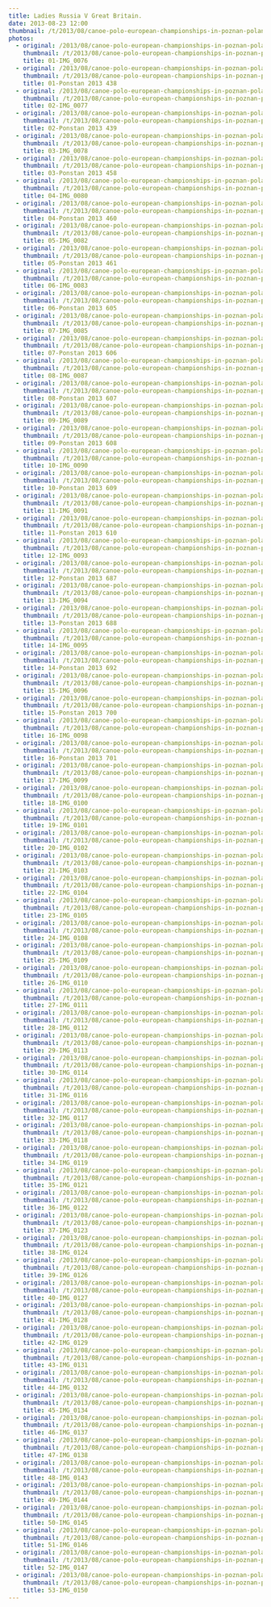 ```yaml
---
title: Ladies Russia V Great Britain.
date: 2013-08-23 12:00
thumbnail: /t/2013/08/canoe-polo-european-championships-in-poznan-poland/ladies-russia-v-great-britain/01-img_0076.jpg
photos:
  - original: /2013/08/canoe-polo-european-championships-in-poznan-poland/ladies-russia-v-great-britain/01-img_0076.jpg
    thumbnail: /t/2013/08/canoe-polo-european-championships-in-poznan-poland/ladies-russia-v-great-britain/01-img_0076.jpg
    title: 01-IMG_0076
  - original: /2013/08/canoe-polo-european-championships-in-poznan-poland/ladies-russia-v-great-britain/01-ponstan-2013-438.jpg
    thumbnail: /t/2013/08/canoe-polo-european-championships-in-poznan-poland/ladies-russia-v-great-britain/01-ponstan-2013-438.jpg
    title: 01-Ponstan 2013 438
  - original: /2013/08/canoe-polo-european-championships-in-poznan-poland/ladies-russia-v-great-britain/02-img_0077.jpg
    thumbnail: /t/2013/08/canoe-polo-european-championships-in-poznan-poland/ladies-russia-v-great-britain/02-img_0077.jpg
    title: 02-IMG_0077
  - original: /2013/08/canoe-polo-european-championships-in-poznan-poland/ladies-russia-v-great-britain/02-ponstan-2013-439.jpg
    thumbnail: /t/2013/08/canoe-polo-european-championships-in-poznan-poland/ladies-russia-v-great-britain/02-ponstan-2013-439.jpg
    title: 02-Ponstan 2013 439
  - original: /2013/08/canoe-polo-european-championships-in-poznan-poland/ladies-russia-v-great-britain/03-img_0078.jpg
    thumbnail: /t/2013/08/canoe-polo-european-championships-in-poznan-poland/ladies-russia-v-great-britain/03-img_0078.jpg
    title: 03-IMG_0078
  - original: /2013/08/canoe-polo-european-championships-in-poznan-poland/ladies-russia-v-great-britain/03-ponstan-2013-458.jpg
    thumbnail: /t/2013/08/canoe-polo-european-championships-in-poznan-poland/ladies-russia-v-great-britain/03-ponstan-2013-458.jpg
    title: 03-Ponstan 2013 458
  - original: /2013/08/canoe-polo-european-championships-in-poznan-poland/ladies-russia-v-great-britain/04-img_0080.jpg
    thumbnail: /t/2013/08/canoe-polo-european-championships-in-poznan-poland/ladies-russia-v-great-britain/04-img_0080.jpg
    title: 04-IMG_0080
  - original: /2013/08/canoe-polo-european-championships-in-poznan-poland/ladies-russia-v-great-britain/04-ponstan-2013-460.jpg
    thumbnail: /t/2013/08/canoe-polo-european-championships-in-poznan-poland/ladies-russia-v-great-britain/04-ponstan-2013-460.jpg
    title: 04-Ponstan 2013 460
  - original: /2013/08/canoe-polo-european-championships-in-poznan-poland/ladies-russia-v-great-britain/05-img_0082.jpg
    thumbnail: /t/2013/08/canoe-polo-european-championships-in-poznan-poland/ladies-russia-v-great-britain/05-img_0082.jpg
    title: 05-IMG_0082
  - original: /2013/08/canoe-polo-european-championships-in-poznan-poland/ladies-russia-v-great-britain/05-ponstan-2013-461.jpg
    thumbnail: /t/2013/08/canoe-polo-european-championships-in-poznan-poland/ladies-russia-v-great-britain/05-ponstan-2013-461.jpg
    title: 05-Ponstan 2013 461
  - original: /2013/08/canoe-polo-european-championships-in-poznan-poland/ladies-russia-v-great-britain/06-img_0083.jpg
    thumbnail: /t/2013/08/canoe-polo-european-championships-in-poznan-poland/ladies-russia-v-great-britain/06-img_0083.jpg
    title: 06-IMG_0083
  - original: /2013/08/canoe-polo-european-championships-in-poznan-poland/ladies-russia-v-great-britain/06-ponstan-2013-605.jpg
    thumbnail: /t/2013/08/canoe-polo-european-championships-in-poznan-poland/ladies-russia-v-great-britain/06-ponstan-2013-605.jpg
    title: 06-Ponstan 2013 605
  - original: /2013/08/canoe-polo-european-championships-in-poznan-poland/ladies-russia-v-great-britain/07-img_0085.jpg
    thumbnail: /t/2013/08/canoe-polo-european-championships-in-poznan-poland/ladies-russia-v-great-britain/07-img_0085.jpg
    title: 07-IMG_0085
  - original: /2013/08/canoe-polo-european-championships-in-poznan-poland/ladies-russia-v-great-britain/07-ponstan-2013-606.jpg
    thumbnail: /t/2013/08/canoe-polo-european-championships-in-poznan-poland/ladies-russia-v-great-britain/07-ponstan-2013-606.jpg
    title: 07-Ponstan 2013 606
  - original: /2013/08/canoe-polo-european-championships-in-poznan-poland/ladies-russia-v-great-britain/08-img_0087.jpg
    thumbnail: /t/2013/08/canoe-polo-european-championships-in-poznan-poland/ladies-russia-v-great-britain/08-img_0087.jpg
    title: 08-IMG_0087
  - original: /2013/08/canoe-polo-european-championships-in-poznan-poland/ladies-russia-v-great-britain/08-ponstan-2013-607.jpg
    thumbnail: /t/2013/08/canoe-polo-european-championships-in-poznan-poland/ladies-russia-v-great-britain/08-ponstan-2013-607.jpg
    title: 08-Ponstan 2013 607
  - original: /2013/08/canoe-polo-european-championships-in-poznan-poland/ladies-russia-v-great-britain/09-img_0089.jpg
    thumbnail: /t/2013/08/canoe-polo-european-championships-in-poznan-poland/ladies-russia-v-great-britain/09-img_0089.jpg
    title: 09-IMG_0089
  - original: /2013/08/canoe-polo-european-championships-in-poznan-poland/ladies-russia-v-great-britain/09-ponstan-2013-608.jpg
    thumbnail: /t/2013/08/canoe-polo-european-championships-in-poznan-poland/ladies-russia-v-great-britain/09-ponstan-2013-608.jpg
    title: 09-Ponstan 2013 608
  - original: /2013/08/canoe-polo-european-championships-in-poznan-poland/ladies-russia-v-great-britain/10-img_0090.jpg
    thumbnail: /t/2013/08/canoe-polo-european-championships-in-poznan-poland/ladies-russia-v-great-britain/10-img_0090.jpg
    title: 10-IMG_0090
  - original: /2013/08/canoe-polo-european-championships-in-poznan-poland/ladies-russia-v-great-britain/10-ponstan-2013-609.jpg
    thumbnail: /t/2013/08/canoe-polo-european-championships-in-poznan-poland/ladies-russia-v-great-britain/10-ponstan-2013-609.jpg
    title: 10-Ponstan 2013 609
  - original: /2013/08/canoe-polo-european-championships-in-poznan-poland/ladies-russia-v-great-britain/11-img_0091.jpg
    thumbnail: /t/2013/08/canoe-polo-european-championships-in-poznan-poland/ladies-russia-v-great-britain/11-img_0091.jpg
    title: 11-IMG_0091
  - original: /2013/08/canoe-polo-european-championships-in-poznan-poland/ladies-russia-v-great-britain/11-ponstan-2013-610.jpg
    thumbnail: /t/2013/08/canoe-polo-european-championships-in-poznan-poland/ladies-russia-v-great-britain/11-ponstan-2013-610.jpg
    title: 11-Ponstan 2013 610
  - original: /2013/08/canoe-polo-european-championships-in-poznan-poland/ladies-russia-v-great-britain/12-img_0093.jpg
    thumbnail: /t/2013/08/canoe-polo-european-championships-in-poznan-poland/ladies-russia-v-great-britain/12-img_0093.jpg
    title: 12-IMG_0093
  - original: /2013/08/canoe-polo-european-championships-in-poznan-poland/ladies-russia-v-great-britain/12-ponstan-2013-687.jpg
    thumbnail: /t/2013/08/canoe-polo-european-championships-in-poznan-poland/ladies-russia-v-great-britain/12-ponstan-2013-687.jpg
    title: 12-Ponstan 2013 687
  - original: /2013/08/canoe-polo-european-championships-in-poznan-poland/ladies-russia-v-great-britain/13-img_0094.jpg
    thumbnail: /t/2013/08/canoe-polo-european-championships-in-poznan-poland/ladies-russia-v-great-britain/13-img_0094.jpg
    title: 13-IMG_0094
  - original: /2013/08/canoe-polo-european-championships-in-poznan-poland/ladies-russia-v-great-britain/13-ponstan-2013-688.jpg
    thumbnail: /t/2013/08/canoe-polo-european-championships-in-poznan-poland/ladies-russia-v-great-britain/13-ponstan-2013-688.jpg
    title: 13-Ponstan 2013 688
  - original: /2013/08/canoe-polo-european-championships-in-poznan-poland/ladies-russia-v-great-britain/14-img_0095.jpg
    thumbnail: /t/2013/08/canoe-polo-european-championships-in-poznan-poland/ladies-russia-v-great-britain/14-img_0095.jpg
    title: 14-IMG_0095
  - original: /2013/08/canoe-polo-european-championships-in-poznan-poland/ladies-russia-v-great-britain/14-ponstan-2013-692.jpg
    thumbnail: /t/2013/08/canoe-polo-european-championships-in-poznan-poland/ladies-russia-v-great-britain/14-ponstan-2013-692.jpg
    title: 14-Ponstan 2013 692
  - original: /2013/08/canoe-polo-european-championships-in-poznan-poland/ladies-russia-v-great-britain/15-img_0096.jpg
    thumbnail: /t/2013/08/canoe-polo-european-championships-in-poznan-poland/ladies-russia-v-great-britain/15-img_0096.jpg
    title: 15-IMG_0096
  - original: /2013/08/canoe-polo-european-championships-in-poznan-poland/ladies-russia-v-great-britain/15-ponstan-2013-700.jpg
    thumbnail: /t/2013/08/canoe-polo-european-championships-in-poznan-poland/ladies-russia-v-great-britain/15-ponstan-2013-700.jpg
    title: 15-Ponstan 2013 700
  - original: /2013/08/canoe-polo-european-championships-in-poznan-poland/ladies-russia-v-great-britain/16-img_0098.jpg
    thumbnail: /t/2013/08/canoe-polo-european-championships-in-poznan-poland/ladies-russia-v-great-britain/16-img_0098.jpg
    title: 16-IMG_0098
  - original: /2013/08/canoe-polo-european-championships-in-poznan-poland/ladies-russia-v-great-britain/16-ponstan-2013-701.jpg
    thumbnail: /t/2013/08/canoe-polo-european-championships-in-poznan-poland/ladies-russia-v-great-britain/16-ponstan-2013-701.jpg
    title: 16-Ponstan 2013 701
  - original: /2013/08/canoe-polo-european-championships-in-poznan-poland/ladies-russia-v-great-britain/17-img_0099.jpg
    thumbnail: /t/2013/08/canoe-polo-european-championships-in-poznan-poland/ladies-russia-v-great-britain/17-img_0099.jpg
    title: 17-IMG_0099
  - original: /2013/08/canoe-polo-european-championships-in-poznan-poland/ladies-russia-v-great-britain/18-img_0100.jpg
    thumbnail: /t/2013/08/canoe-polo-european-championships-in-poznan-poland/ladies-russia-v-great-britain/18-img_0100.jpg
    title: 18-IMG_0100
  - original: /2013/08/canoe-polo-european-championships-in-poznan-poland/ladies-russia-v-great-britain/19-img_0101.jpg
    thumbnail: /t/2013/08/canoe-polo-european-championships-in-poznan-poland/ladies-russia-v-great-britain/19-img_0101.jpg
    title: 19-IMG_0101
  - original: /2013/08/canoe-polo-european-championships-in-poznan-poland/ladies-russia-v-great-britain/20-img_0102.jpg
    thumbnail: /t/2013/08/canoe-polo-european-championships-in-poznan-poland/ladies-russia-v-great-britain/20-img_0102.jpg
    title: 20-IMG_0102
  - original: /2013/08/canoe-polo-european-championships-in-poznan-poland/ladies-russia-v-great-britain/21-img_0103.jpg
    thumbnail: /t/2013/08/canoe-polo-european-championships-in-poznan-poland/ladies-russia-v-great-britain/21-img_0103.jpg
    title: 21-IMG_0103
  - original: /2013/08/canoe-polo-european-championships-in-poznan-poland/ladies-russia-v-great-britain/22-img_0104.jpg
    thumbnail: /t/2013/08/canoe-polo-european-championships-in-poznan-poland/ladies-russia-v-great-britain/22-img_0104.jpg
    title: 22-IMG_0104
  - original: /2013/08/canoe-polo-european-championships-in-poznan-poland/ladies-russia-v-great-britain/23-img_0105.jpg
    thumbnail: /t/2013/08/canoe-polo-european-championships-in-poznan-poland/ladies-russia-v-great-britain/23-img_0105.jpg
    title: 23-IMG_0105
  - original: /2013/08/canoe-polo-european-championships-in-poznan-poland/ladies-russia-v-great-britain/24-img_0108.jpg
    thumbnail: /t/2013/08/canoe-polo-european-championships-in-poznan-poland/ladies-russia-v-great-britain/24-img_0108.jpg
    title: 24-IMG_0108
  - original: /2013/08/canoe-polo-european-championships-in-poznan-poland/ladies-russia-v-great-britain/25-img_0109.jpg
    thumbnail: /t/2013/08/canoe-polo-european-championships-in-poznan-poland/ladies-russia-v-great-britain/25-img_0109.jpg
    title: 25-IMG_0109
  - original: /2013/08/canoe-polo-european-championships-in-poznan-poland/ladies-russia-v-great-britain/26-img_0110.jpg
    thumbnail: /t/2013/08/canoe-polo-european-championships-in-poznan-poland/ladies-russia-v-great-britain/26-img_0110.jpg
    title: 26-IMG_0110
  - original: /2013/08/canoe-polo-european-championships-in-poznan-poland/ladies-russia-v-great-britain/27-img_0111.jpg
    thumbnail: /t/2013/08/canoe-polo-european-championships-in-poznan-poland/ladies-russia-v-great-britain/27-img_0111.jpg
    title: 27-IMG_0111
  - original: /2013/08/canoe-polo-european-championships-in-poznan-poland/ladies-russia-v-great-britain/28-img_0112.jpg
    thumbnail: /t/2013/08/canoe-polo-european-championships-in-poznan-poland/ladies-russia-v-great-britain/28-img_0112.jpg
    title: 28-IMG_0112
  - original: /2013/08/canoe-polo-european-championships-in-poznan-poland/ladies-russia-v-great-britain/29-img_0113.jpg
    thumbnail: /t/2013/08/canoe-polo-european-championships-in-poznan-poland/ladies-russia-v-great-britain/29-img_0113.jpg
    title: 29-IMG_0113
  - original: /2013/08/canoe-polo-european-championships-in-poznan-poland/ladies-russia-v-great-britain/30-img_0114.jpg
    thumbnail: /t/2013/08/canoe-polo-european-championships-in-poznan-poland/ladies-russia-v-great-britain/30-img_0114.jpg
    title: 30-IMG_0114
  - original: /2013/08/canoe-polo-european-championships-in-poznan-poland/ladies-russia-v-great-britain/31-img_0116.jpg
    thumbnail: /t/2013/08/canoe-polo-european-championships-in-poznan-poland/ladies-russia-v-great-britain/31-img_0116.jpg
    title: 31-IMG_0116
  - original: /2013/08/canoe-polo-european-championships-in-poznan-poland/ladies-russia-v-great-britain/32-img_0117.jpg
    thumbnail: /t/2013/08/canoe-polo-european-championships-in-poznan-poland/ladies-russia-v-great-britain/32-img_0117.jpg
    title: 32-IMG_0117
  - original: /2013/08/canoe-polo-european-championships-in-poznan-poland/ladies-russia-v-great-britain/33-img_0118.jpg
    thumbnail: /t/2013/08/canoe-polo-european-championships-in-poznan-poland/ladies-russia-v-great-britain/33-img_0118.jpg
    title: 33-IMG_0118
  - original: /2013/08/canoe-polo-european-championships-in-poznan-poland/ladies-russia-v-great-britain/34-img_0119.jpg
    thumbnail: /t/2013/08/canoe-polo-european-championships-in-poznan-poland/ladies-russia-v-great-britain/34-img_0119.jpg
    title: 34-IMG_0119
  - original: /2013/08/canoe-polo-european-championships-in-poznan-poland/ladies-russia-v-great-britain/35-img_0121.jpg
    thumbnail: /t/2013/08/canoe-polo-european-championships-in-poznan-poland/ladies-russia-v-great-britain/35-img_0121.jpg
    title: 35-IMG_0121
  - original: /2013/08/canoe-polo-european-championships-in-poznan-poland/ladies-russia-v-great-britain/36-img_0122.jpg
    thumbnail: /t/2013/08/canoe-polo-european-championships-in-poznan-poland/ladies-russia-v-great-britain/36-img_0122.jpg
    title: 36-IMG_0122
  - original: /2013/08/canoe-polo-european-championships-in-poznan-poland/ladies-russia-v-great-britain/37-img_0123.jpg
    thumbnail: /t/2013/08/canoe-polo-european-championships-in-poznan-poland/ladies-russia-v-great-britain/37-img_0123.jpg
    title: 37-IMG_0123
  - original: /2013/08/canoe-polo-european-championships-in-poznan-poland/ladies-russia-v-great-britain/38-img_0124.jpg
    thumbnail: /t/2013/08/canoe-polo-european-championships-in-poznan-poland/ladies-russia-v-great-britain/38-img_0124.jpg
    title: 38-IMG_0124
  - original: /2013/08/canoe-polo-european-championships-in-poznan-poland/ladies-russia-v-great-britain/39-img_0126.jpg
    thumbnail: /t/2013/08/canoe-polo-european-championships-in-poznan-poland/ladies-russia-v-great-britain/39-img_0126.jpg
    title: 39-IMG_0126
  - original: /2013/08/canoe-polo-european-championships-in-poznan-poland/ladies-russia-v-great-britain/40-img_0127.jpg
    thumbnail: /t/2013/08/canoe-polo-european-championships-in-poznan-poland/ladies-russia-v-great-britain/40-img_0127.jpg
    title: 40-IMG_0127
  - original: /2013/08/canoe-polo-european-championships-in-poznan-poland/ladies-russia-v-great-britain/41-img_0128.jpg
    thumbnail: /t/2013/08/canoe-polo-european-championships-in-poznan-poland/ladies-russia-v-great-britain/41-img_0128.jpg
    title: 41-IMG_0128
  - original: /2013/08/canoe-polo-european-championships-in-poznan-poland/ladies-russia-v-great-britain/42-img_0129.jpg
    thumbnail: /t/2013/08/canoe-polo-european-championships-in-poznan-poland/ladies-russia-v-great-britain/42-img_0129.jpg
    title: 42-IMG_0129
  - original: /2013/08/canoe-polo-european-championships-in-poznan-poland/ladies-russia-v-great-britain/43-img_0131.jpg
    thumbnail: /t/2013/08/canoe-polo-european-championships-in-poznan-poland/ladies-russia-v-great-britain/43-img_0131.jpg
    title: 43-IMG_0131
  - original: /2013/08/canoe-polo-european-championships-in-poznan-poland/ladies-russia-v-great-britain/44-img_0132.jpg
    thumbnail: /t/2013/08/canoe-polo-european-championships-in-poznan-poland/ladies-russia-v-great-britain/44-img_0132.jpg
    title: 44-IMG_0132
  - original: /2013/08/canoe-polo-european-championships-in-poznan-poland/ladies-russia-v-great-britain/45-img_0134.jpg
    thumbnail: /t/2013/08/canoe-polo-european-championships-in-poznan-poland/ladies-russia-v-great-britain/45-img_0134.jpg
    title: 45-IMG_0134
  - original: /2013/08/canoe-polo-european-championships-in-poznan-poland/ladies-russia-v-great-britain/46-img_0137.jpg
    thumbnail: /t/2013/08/canoe-polo-european-championships-in-poznan-poland/ladies-russia-v-great-britain/46-img_0137.jpg
    title: 46-IMG_0137
  - original: /2013/08/canoe-polo-european-championships-in-poznan-poland/ladies-russia-v-great-britain/47-img_0138.jpg
    thumbnail: /t/2013/08/canoe-polo-european-championships-in-poznan-poland/ladies-russia-v-great-britain/47-img_0138.jpg
    title: 47-IMG_0138
  - original: /2013/08/canoe-polo-european-championships-in-poznan-poland/ladies-russia-v-great-britain/48-img_0143.jpg
    thumbnail: /t/2013/08/canoe-polo-european-championships-in-poznan-poland/ladies-russia-v-great-britain/48-img_0143.jpg
    title: 48-IMG_0143
  - original: /2013/08/canoe-polo-european-championships-in-poznan-poland/ladies-russia-v-great-britain/49-img_0144.jpg
    thumbnail: /t/2013/08/canoe-polo-european-championships-in-poznan-poland/ladies-russia-v-great-britain/49-img_0144.jpg
    title: 49-IMG_0144
  - original: /2013/08/canoe-polo-european-championships-in-poznan-poland/ladies-russia-v-great-britain/50-img_0145.jpg
    thumbnail: /t/2013/08/canoe-polo-european-championships-in-poznan-poland/ladies-russia-v-great-britain/50-img_0145.jpg
    title: 50-IMG_0145
  - original: /2013/08/canoe-polo-european-championships-in-poznan-poland/ladies-russia-v-great-britain/51-img_0146.jpg
    thumbnail: /t/2013/08/canoe-polo-european-championships-in-poznan-poland/ladies-russia-v-great-britain/51-img_0146.jpg
    title: 51-IMG_0146
  - original: /2013/08/canoe-polo-european-championships-in-poznan-poland/ladies-russia-v-great-britain/52-img_0147.jpg
    thumbnail: /t/2013/08/canoe-polo-european-championships-in-poznan-poland/ladies-russia-v-great-britain/52-img_0147.jpg
    title: 52-IMG_0147
  - original: /2013/08/canoe-polo-european-championships-in-poznan-poland/ladies-russia-v-great-britain/53-img_0150.jpg
    thumbnail: /t/2013/08/canoe-polo-european-championships-in-poznan-poland/ladies-russia-v-great-britain/53-img_0150.jpg
    title: 53-IMG_0150
---
```


